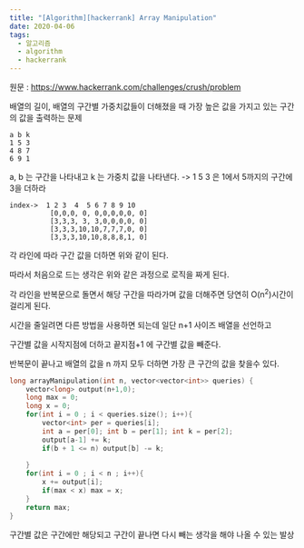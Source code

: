 ```yaml
---
title: "[Algorithm][hackerrank] Array Manipulation"
date: 2020-04-06
tags:
  - 알고리즘
  - algorithm
  - hackerrank
---
```


원문 : https://www.hackerrank.com/challenges/crush/problem

배열의 길이, 배열의 구간별 가중치값들이 더해졌을 때 가장 높은 값을 가지고 있는 구간의 값을 출력하는 문제

```
a b k
1 5 3
4 8 7
6 9 1
````
a, b 는 구간을 나타내고 k 는 가중치 값을 나타낸다.
-> 1 5 3 은 1에서 5까지의 구간에 3을 더하라 

```
index->	 1 2 3  4  5 6 7 8 9 10
	      [0,0,0, 0, 0,0,0,0,0, 0]
	      [3,3,3, 3, 3,0,0,0,0, 0]
	      [3,3,3,10,10,7,7,7,0, 0]
	      [3,3,3,10,10,8,8,8,1, 0]
  ```
각 라인에 따라 구간 값을 더하면 위와 같이 된다.

따라서 처음으로 드는 생각은 위와 같은 과정으로 로직을 짜게 된다.

각 라인을 반복문으로 돌면서 해당 구간을 따라가며 값을 더해주면 당연히 O(n<sup>2</sup>)시간이 걸리게 된다.

시간을 줄일려면 다른 방법을 사용하면 되는데 일단 n+1 사이즈 배열을 선언하고

구간별 값을 시작지점에 더하고 끝지점+1 에 구간별 값을 빼준다.

반복문이 끝나고 배열의 값을 n 까지 모두 더하면 가장 큰 구간의 값을 찾을수 있다. 

```c++
long arrayManipulation(int n, vector<vector<int>> queries) {
    vector<long> output(n+1,0);
    long max = 0;
    long x = 0;
    for(int i = 0 ; i < queries.size(); i++){
        vector<int> per = queries[i];
        int a = per[0]; int b = per[1]; int k = per[2];
        output[a-1] += k;
        if(b + 1 <= n) output[b] -= k;
        
    }
    for(int i = 0 ; i < n ; i++){
        x += output[i];
        if(max < x) max = x;
    }
    return max;
}
```

구간별 값은 구간에만 해당되고 구간이 끝나면 다시 빼는 생각을 해야 나올 수 있는 발상
